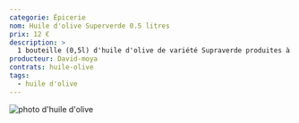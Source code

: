 ```yaml
---
categorie: Épicerie
nom: Huile d'olive Superverde 0.5 litres
prix: 12 €
description: >
  1 bouteille (0,5l) d'huile d'olive de variété Supraverde produites à Valence (Espagne)
producteur: David-moya
contrats: huile-olive
tags: 
  - huile d'olive
---
```


![photo d'huile d'olive](huile-olive.jpg)
